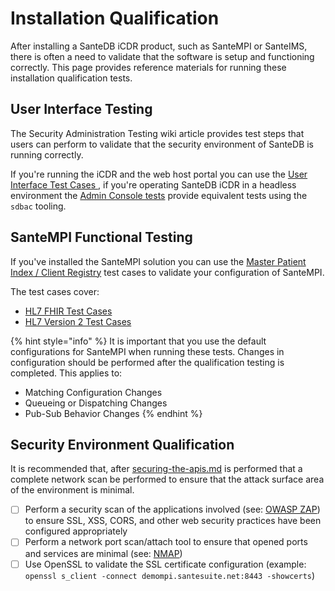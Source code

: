 # Installation Qualification

After installing a SanteDB iCDR product, such as SanteMPI or SanteIMS, there is often a need to validate that the software is setup and functioning correctly. This page provides reference materials for running these installation qualification tests.

## User Interface Testing

The Security Administration Testing wiki article provides test steps that users can perform to validate that the security environment of SanteDB is running correctly.&#x20;

If you're running the iCDR and the web host portal you can use the [User Interface Test Cases ](security-administration-testing/test-cases-for-ui-1/), if you're operating SanteDB iCDR in a headless environment the [Admin Console tests](broken-reference) provide equivalent tests using the `sdbac` tooling.

## SanteMPI Functional Testing

If you've installed the SanteMPI solution you can use the [Master Patient Index / Client Registry](fhir-interface-validation/) test cases to validate your configuration of SanteMPI.

The test cases cover:

* [HL7 FHIR Test Cases ](fhir-interface-validation/mpi-cr-test-cases-for-fhir/)
* [HL7 Version 2 Test Cases](fhir-interface-validation/mpi-cr-test-cases-for-hl7v2/)

{% hint style="info" %}
It is important that you use the default configurations for SanteMPI when running these tests. Changes in configuration should be performed after the qualification testing is completed. This applies to:

* Matching Configuration Changes
* Queueing or Dispatching Changes
* Pub-Sub Behavior Changes
{% endhint %}

## Security Environment Qualification

It is recommended that, after [securing-the-apis.md](../../../securing-the-apis.md "mention") is performed that a complete network scan be performed to ensure that the attack surface area of the environment is minimal.

* [ ] Perform a security scan of the applications involved (see: [OWASP ZAP](https://www.zaproxy.org/download/)) to ensure SSL, XSS, CORS, and other web security practices have been configured appropriately
* [ ] Perform a network port scan/attach tool to ensure that opened ports and services are minimal (see: [NMAP](https://nmap.org))&#x20;
* [ ] Use OpenSSL to validate the SSL certificate configuration (example: `openssl s_client -connect demompi.santesuite.net:8443 -showcerts`)
